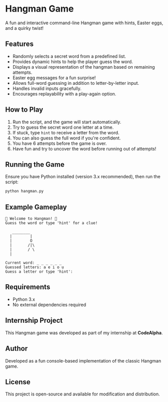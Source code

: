 # Hangman Game

A fun and interactive command-line Hangman game with hints, Easter eggs, and a quirky twist!

## Features
- Randomly selects a secret word from a predefined list.
- Provides dynamic hints to help the player guess the word.
- Displays a visual representation of the hangman based on remaining attempts.
- Easter egg messages for a fun surprise!
- Allows full-word guessing in addition to letter-by-letter input.
- Handles invalid inputs gracefully.
- Encourages replayability with a play-again option.

## How to Play
1. Run the script, and the game will start automatically.
2. Try to guess the secret word one letter at a time.
3. If stuck, type `hint` to receive a letter from the word.
4. You can also guess the full word if you're confident.
5. You have 6 attempts before the game is over.
6. Have fun and try to uncover the word before running out of attempts!

## Running the Game
Ensure you have Python installed (version 3.x recommended), then run the script:
```bash
python hangman.py
```

## Example Gameplay
```
🎉 Welcome to Hangman! 🎉
Guess the word or type 'hint' for a clue!

   ________
  |        |
  |        O
  |       /|\
  |       / \
  |

Current word: _ _ _ _ _ _
Guessed letters: a e i o u
Guess a letter or type 'hint': 
```

## Requirements
- Python 3.x
- No external dependencies required

## Internship Project
This Hangman game was developed as part of my internship at **CodeAlpha**.

## Author
Developed as a fun console-based implementation of the classic Hangman game.

## License
This project is open-source and available for modification and distribution.

